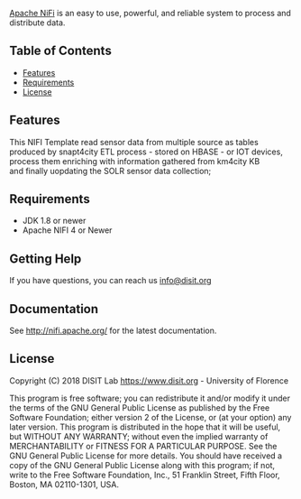 <!--
NIFI-Template-IOT-ETL-Indexer by-DISIT-Lab.
   Copyright (C) 2018 DISIT Lab https://www.disit.org - University of Florence

   This program is free software; you can redistribute it and/or
   modify it under the terms of the GNU General Public License
   as published by the Free Software Foundation; either version 2
   of the License, or (at your option) any later version.
   This program is distributed in the hope that it will be useful,
   but WITHOUT ANY WARRANTY; without even the implied warranty of
   MERCHANTABILITY or FITNESS FOR A PARTICULAR PURPOSE.  See the
   GNU General Public License for more details.
   You should have received a copy of the GNU General Public License
   along with this program; if not, write to the Free Software
   Foundation, Inc., 51 Franklin Street, Fifth Floor, Boston, MA  02110-1301, USA.


-->

[Apache NiFi](https://nifi.apache.org/) is an easy to use, powerful, and
reliable system to process and distribute data.

## Table of Contents

- [Features](#features)
- [Requirements](#requirements)
- [License](#license)


## Features

This NIFI Template read sensor data from multiple source as tables produced by snapt4city ETL process  - stored on HBASE -  or IOT devices, process them enriching with information gathered from km4city KB  
and finally uopdating the SOLR sensor data collection;


## Requirements
* JDK 1.8 or newer
* Apache NIFI 4 or Newer



## Getting Help

If you have questions, you can reach us info@disit.org
## Documentation

See http://nifi.apache.org/ for the latest documentation.

## License


   Copyright (C) 2018 DISIT Lab https://www.disit.org - University of Florence

   This program is free software; you can redistribute it and/or
   modify it under the terms of the GNU General Public License
   as published by the Free Software Foundation; either version 2
   of the License, or (at your option) any later version.
   This program is distributed in the hope that it will be useful,
   but WITHOUT ANY WARRANTY; without even the implied warranty of
   MERCHANTABILITY or FITNESS FOR A PARTICULAR PURPOSE.  See the
   GNU General Public License for more details.
   You should have received a copy of the GNU General Public License
   along with this program; if not, write to the Free Software
   Foundation, Inc., 51 Franklin Street, Fifth Floor, Boston, MA  02110-1301, USA.


